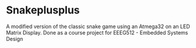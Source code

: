 # Snakeplusplus
A modified version of the classic snake game using an Atmega32 on an LED Matrix Display. Done as a course project for EEEG512 - Embedded Systems Design
